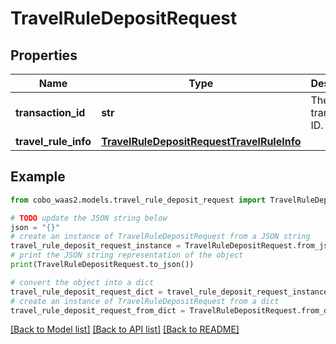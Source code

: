 # TravelRuleDepositRequest


## Properties

Name | Type | Description | Notes
------------ | ------------- | ------------- | -------------
**transaction_id** | **str** | The transaction ID. | 
**travel_rule_info** | [**TravelRuleDepositRequestTravelRuleInfo**](TravelRuleDepositRequestTravelRuleInfo.md) |  | 

## Example

```python
from cobo_waas2.models.travel_rule_deposit_request import TravelRuleDepositRequest

# TODO update the JSON string below
json = "{}"
# create an instance of TravelRuleDepositRequest from a JSON string
travel_rule_deposit_request_instance = TravelRuleDepositRequest.from_json(json)
# print the JSON string representation of the object
print(TravelRuleDepositRequest.to_json())

# convert the object into a dict
travel_rule_deposit_request_dict = travel_rule_deposit_request_instance.to_dict()
# create an instance of TravelRuleDepositRequest from a dict
travel_rule_deposit_request_from_dict = TravelRuleDepositRequest.from_dict(travel_rule_deposit_request_dict)
```
[[Back to Model list]](../README.md#documentation-for-models) [[Back to API list]](../README.md#documentation-for-api-endpoints) [[Back to README]](../README.md)


